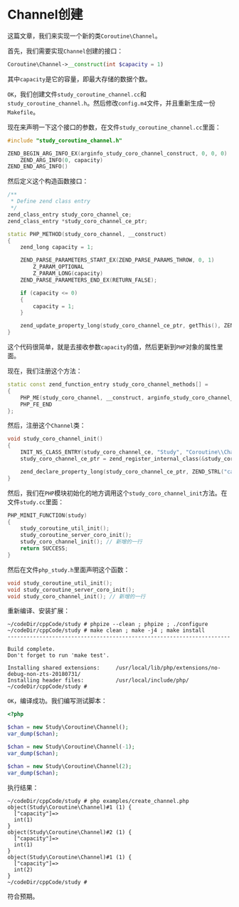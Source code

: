 # Channel创建

这篇文章，我们来实现一个新的类`Coroutine\Channel`。

首先，我们需要实现`Channel`创建的接口：

```php
Coroutine\Channel->__construct(int $capacity = 1)
```

其中`capacity`是它的容量，即最大存储的数据个数。

`OK`，我们创建文件`study_coroutine_channel.cc`和`study_coroutine_channel.h`。然后修改`config.m4`文件，并且重新生成一份`Makefile`。

现在来声明一下这个接口的参数，在文件`study_coroutine_channel.cc`里面：

```cpp
#include "study_coroutine_channel.h"

ZEND_BEGIN_ARG_INFO_EX(arginfo_study_coro_channel_construct, 0, 0, 0)
    ZEND_ARG_INFO(0, capacity)
ZEND_END_ARG_INFO()
```

然后定义这个构造函数接口：

```cpp
/**
 * Define zend class entry
 */
zend_class_entry study_coro_channel_ce;
zend_class_entry *study_coro_channel_ce_ptr;

static PHP_METHOD(study_coro_channel, __construct)
{
    zend_long capacity = 1;

    ZEND_PARSE_PARAMETERS_START_EX(ZEND_PARSE_PARAMS_THROW, 0, 1)
        Z_PARAM_OPTIONAL
        Z_PARAM_LONG(capacity)
    ZEND_PARSE_PARAMETERS_END_EX(RETURN_FALSE);

    if (capacity <= 0)
    {
        capacity = 1;
    }

    zend_update_property_long(study_coro_channel_ce_ptr, getThis(), ZEND_STRL("capacity"), capacity);
}
```

这个代码很简单，就是去接收参数`capacity`的值，然后更新到`PHP`对象的属性里面。

现在，我们注册这个方法：

```cpp
static const zend_function_entry study_coro_channel_methods[] =
{
    PHP_ME(study_coro_channel, __construct, arginfo_study_coro_channel_construct, ZEND_ACC_PUBLIC | ZEND_ACC_CTOR) // ZEND_ACC_CTOR is used to declare that this method is a constructor of this class.
    PHP_FE_END
};
```

然后，注册这个`Channel`类：

```cpp
void study_coro_channel_init()
{
    INIT_NS_CLASS_ENTRY(study_coro_channel_ce, "Study", "Coroutine\\Channel", study_coro_channel_methods);
    study_coro_channel_ce_ptr = zend_register_internal_class(&study_coro_channel_ce TSRMLS_CC); // Registered in the Zend Engine

    zend_declare_property_long(study_coro_channel_ce_ptr, ZEND_STRL("capacity"), 1, ZEND_ACC_PUBLIC);
}
```

然后，我们在`PHP`模块初始化的地方调用这个`study_coro_channel_init`方法。在文件`study.cc`里面：

```cpp
PHP_MINIT_FUNCTION(study)
{
    study_coroutine_util_init();
    study_coroutine_server_coro_init();
    study_coro_channel_init(); // 新增的一行
    return SUCCESS;
}
```

然后在文件`php_study.h`里面声明这个函数：

```cpp
void study_coroutine_util_init();
void study_coroutine_server_coro_init();
void study_coro_channel_init(); // 新增的一行
```

重新编译、安装扩展：

```shell
~/codeDir/cppCode/study # phpize --clean ; phpize ; ./configure
~/codeDir/cppCode/study # make clean ; make -j4 ; make install
----------------------------------------------------------------------

Build complete.
Don't forget to run 'make test'.

Installing shared extensions:     /usr/local/lib/php/extensions/no-debug-non-zts-20180731/
Installing header files:          /usr/local/include/php/
~/codeDir/cppCode/study #
```

`OK`，编译成功。我们编写测试脚本：

```php
<?php

$chan = new Study\Coroutine\Channel();
var_dump($chan);

$chan = new Study\Coroutine\Channel(-1);
var_dump($chan);

$chan = new Study\Coroutine\Channel(2);
var_dump($chan);
```

执行结果：

```shell
~/codeDir/cppCode/study # php examples/create_channel.php
object(Study\Coroutine\Channel)#1 (1) {
  ["capacity"]=>
  int(1)
}
object(Study\Coroutine\Channel)#2 (1) {
  ["capacity"]=>
  int(1)
}
object(Study\Coroutine\Channel)#1 (1) {
  ["capacity"]=>
  int(2)
}
~/codeDir/cppCode/study #
```

符合预期。

